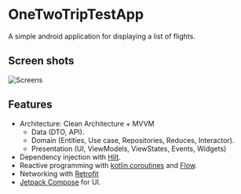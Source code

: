 # OneTwoTripTestApp

A simple android application for displaying a list of flights.

## Screen shots

![Screens](https://github.com/MyDesign94/RickAndMortApp/blob/master/screenshots.png)

## Features

- Architecture: Clean Architecture + MVVM
    - Data (DTO, API).
    - Domain (Entities, Use case, Repositories, Reduces, Interactor).
    - Presentation (UI, ViewModels, ViewStates, Events, Widgets)
- Dependency injection with [Hilt](https://developer.android.com/training/dependency-injection/hilt-android).
- Reactive programming with [kotlin coroutines](https://kotlinlang.org/docs/coroutines-overview.html) and [Flow](https://developer.android.com/kotlin/flow).
- Networking with [Retrofit](https://square.github.io/retrofit/)
- [Jetpack Compose](https://developer.android.com/jetpack/compose) for UI.
